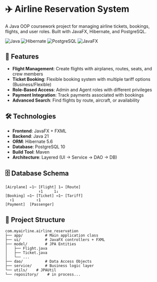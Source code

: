 # ✈️ Airline Reservation System

A Java OOP coursework project for managing airline tickets, bookings, flights, and user roles. Built with JavaFX, Hibernate, and PostgreSQL.

![Java](https://img.shields.io/badge/Java-21-red)
![Hibernate](https://img.shields.io/badge/Hibernate-5.6.15.Final-green)
![PostgreSQL](https://img.shields.io/badge/PostgreSQL-10-blue)
![JavaFX](https://img.shields.io/badge/JavaFX-19-orange)

## 🌟 Features
- **Flight Management**: Create flights with airplanes, routes, seats, and crew members
- **Ticket Booking**: Flexible booking system with multiple tariff options (Business/Flexible)
- **Role-Based Access**: Admin and Agent roles with different privileges
- **Payment Integration**: Track payments associated with bookings
- **Advanced Search**: Find flights by route, aircraft, or availability

## 🛠️ Technologies
- **Frontend**: JavaFX + FXML
- **Backend**: Java 21
- **ORM**: Hibernate 5.6
- **Database**: PostgreSQL 10
- **Build Tool**: Maven
- **Architecture**: Layered (UI → Service → DAO → DB)

## 🗄️ Database Schema
```plaintext
[Airplane] ←1─ [Flight] 1→ [Route]
               ↑1     1↓
[Booking] ↔1─ [Ticket] ↔1─ [Tariff]
  ↑1          ↑1
[Payment]  [Passenger]
```
## 📁 Project Structure

```plaintext
com.myairline.airline_reservation
├── app/          # Main application class
├── ui/           # JavaFX controllers + FXML
├── model/        # JPA Entities
│   ├── Flight.java
│   ├── Ticket.java
│   └── ... 
├── dao/          # Data Access Objects
├── service/      # Business logic layer
└── utils/    # JPAUtil
└── repository/    # in process...
